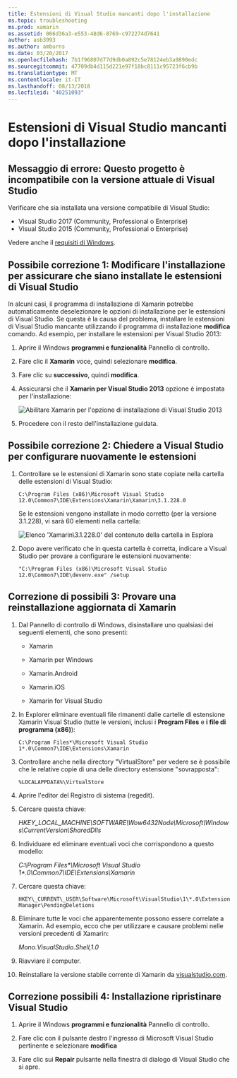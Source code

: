 ```yaml
---
title: Estensioni di Visual Studio mancanti dopo l'installazione
ms.topic: troubleshooting
ms.prod: xamarin
ms.assetid: 066d36a3-e553-48d6-8769-c972274d7641
author: asb3993
ms.author: amburns
ms.date: 03/20/2017
ms.openlocfilehash: 7b1f96807d77d9db0a892c5e78124eb3a9890edc
ms.sourcegitcommit: 47709db4d115d221e97f18bc8111c95723f6cb9b
ms.translationtype: MT
ms.contentlocale: it-IT
ms.lasthandoff: 08/13/2018
ms.locfileid: "40251093"
---
```

# <a name="missing-visual-studio-extensions-after-installation"></a>Estensioni di Visual Studio mancanti dopo l'installazione

## <a name="error-message-this-project-is-incompatible-with-the-current-edition-of-visual-studio"></a>Messaggio di errore: Questo progetto è incompatibile con la versione attuale di Visual Studio

Verificare che sia installata una versione compatibile di Visual Studio:

-   Visual Studio 2017 (Community, Professional o Enterprise)
-   Visual Studio 2015 (Community, Professional o Enterprise)

Vedere anche il [requisiti di Windows](~/cross-platform/get-started/requirements.md#windows-requirements).

## <a name="possible-fix-1-change-the-installation-to-make-sure-the-visual-studio-extensions-are-installed"></a>Possibile correzione 1: Modificare l'installazione per assicurare che siano installate le estensioni di Visual Studio

In alcuni casi, il programma di installazione di Xamarin potrebbe automaticamente deselezionare le opzioni di installazione per le estensioni di Visual Studio. Se questa è la causa del problema, installare le estensioni di Visual Studio mancante utilizzando il programma di installazione **modifica** comando. Ad esempio, per installare le estensioni per Visual Studio 2013:

1. Aprire il Windows **programmi e funzionalità** Pannello di controllo.

2. Fare clic il **Xamarin** voce, quindi selezionare **modifica**.

3. Fare clic su **successivo**, quindi **modifica**.

4. Assicurarsi che il **Xamarin per Visual Studio 2013** opzione è impostata per l'installazione:

    ![](missing-vs-extensions-images/installer.png "Abilitare Xamarin per l'opzione di installazione di Visual Studio 2013")

5. Procedere con il resto dell'installazione guidata.

## <a name="possible-fix-2-ask-visual-studio-to-set-up-the-extensions-again"></a>Possibile correzione 2: Chiedere a Visual Studio per configurare nuovamente le estensioni

1. Controllare se le estensioni di Xamarin sono state copiate nella cartella delle estensioni di Visual Studio:

    `C:\Program Files (x86)\Microsoft Visual Studio 12.0\Common7\IDE\Extensions\Xamarin\Xamarin\3.1.228.0`

    Se le estensioni vengono installate in modo corretto (per la versione 3.1.228), vi sarà 60 elementi nella cartella:


    ![](missing-vs-extensions-images/folder.png "Elenco 'Xamarin\3.1.228.0' del contenuto della cartella in Esplora")

2. Dopo avere verificato che in questa cartella è corretta, indicare a Visual Studio per provare a configurare le estensioni nuovamente:

    `"C:\Program Files (x86)\Microsoft Visual Studio 12.0\Common7\IDE\devenv.exe" /setup`

## <a name="possible-fix-3-try-a-fresh-reinstall-of-xamarin"></a>Correzione di possibili 3: Provare una reinstallazione aggiornata di Xamarin

1.  Dal Pannello di controllo di Windows, disinstallare uno qualsiasi dei seguenti elementi, che sono presenti:

    *   Xamarin

    *   Xamarin per Windows

    *   Xamarin.Android

    *   Xamarin.iOS

    *   Xamarin for Visual Studio

2.  In Explorer eliminare eventuali file rimanenti dalle cartelle di estensione Xamarin Visual Studio (tutte le versioni, inclusi i **Program Files** e **i file di programma (x86)**):

    `C:\Program Files*\Microsoft Visual Studio 1*.0\Common7\IDE\Extensions\Xamarin`

3.  Controllare anche nella directory "VirtualStore" per vedere se è possibile che le relative copie di una delle directory estensione "sovrapposta":

    `%LOCALAPPDATA%\VirtualStore`

4.  Aprire l'editor del Registro di sistema (regedit).

5.  Cercare questa chiave:

    _HKEY\_LOCAL\_MACHINE\SOFTWARE\Wow6432Node\Microsoft\Windows\CurrentVersion\SharedDlls_

6.  Individuare ed eliminare eventuali voci che corrispondono a questo modello:

    _C:\Program Files\*\Microsoft Visual Studio 1\*.0\Common7\IDE\Extensions\Xamarin_

7.  Cercare questa chiave:

    `HKEY\_CURRENT\_USER\Software\Microsoft\VisualStudio\1\*.0\ExtensionManager\PendingDeletions`

8.  Eliminare tutte le voci che apparentemente possono essere correlate a Xamarin. Ad esempio, ecco che per utilizzare e causare problemi nelle versioni precedenti di Xamarin:

    _Mono.VisualStudio.Shell,1.0_

9.  Riavviare il computer.

10.  Reinstallare la versione stabile corrente di Xamarin da [visualstudio.com](https://visualstudio.com/xamarin).

## <a name="possible-fix-4-repair-visual-studio-installation"></a>Correzione possibili 4: Installazione ripristinare Visual Studio

1.  Aprire il Windows **programmi e funzionalità** Pannello di controllo.

2.  Fare clic con il pulsante destro l'ingresso di Microsoft Visual Studio pertinente e selezionare **modifica**

3.  Fare clic sui **Repair** pulsante nella finestra di dialogo di Visual Studio che si apre.
